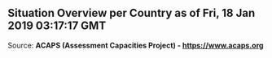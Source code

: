 ## Situation Overview per Country as of Fri, 18 Jan 2019 03:17:17 GMT

Source: **ACAPS (Assessment Capacities Project) - https://www.acaps.org**